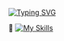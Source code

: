 <a href="https://git.io/typing-svg"><img src="https://readme-typing-svg.herokuapp.com?font=Fira+Code&weight=700&size=16&duration=8000&pause=1000&color=FF9A5D&vCenter=true&repeat=false&lines=Codifica%2C+Aprende%2C+Mejora%2C+Repite" alt="Typing SVG" /></a>

👋
[![My Skills](https://skillicons.dev/icons?i=js,html,css)](https://skillicons.dev)
